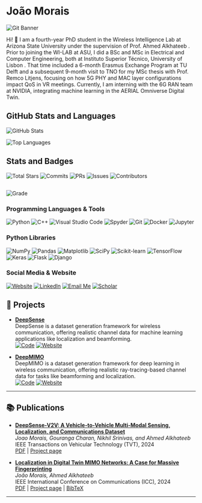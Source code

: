 # João Morais
![Git Banner](https://d3foqyi3s64lzo.cloudfront.net/y16v0p%2Fpreview%2F61633698%2Fmain_large.gif?response-content-disposition=inline%3Bfilename%3D%22main_large.gif%22%3B&response-content-type=image%2Fgif&Expires=1729085823&Signature=afpUJBTiQE4C14nn7JWdfo7plpPF9D35V19ksaPRwI50wBAp2QFg4mKhpLpflMlgQWX42Tsgi0Ai-ADUa1hk9xSf8sOut45ds9hfLRBIK9H4uiD-SnjiUdhdH-VVkCJKVNlxqmnX20qasOwryppn3ebPYZHDlcs-jNXgpgv4~7AoGIipCAWljA-lywlgQR-3LjlNnCgbH05DXxjSfMZDUKvpYGlDLeZbe41ijCFZk2XP0COtiB6O69NoxNv2RpkKbsNiTM4Zk86bpFcsnPWaCxKk3hvmZpQOVEciJ7n4sufpl5jwe5J8F04U~DLCb9VQTFqXxxDkbQ-rUNgbYrU8UQ__&Key-Pair-Id=APKAJT5WQLLEOADKLHBQ)

Hi! 👋 I am a fourth-year PhD student in the Wireless Intelligence Lab at Arizona State University  under the supervision of Prof. Ahmed Alkhateeb . Prior to joining the WI-LAB at ASU, I did a BSc and MSc in Electrical and Computer Engineering, both at Instituto Superior Técnico, University of Lisbon . That time included a 6-month Erasmus Exchange Program at TU Delft  and a subsequent 9-month visit to TNO  for my MSc thesis with Prof. Remco Litjens, focusing on how 5G PHY and MAC layer configurations impact QoS in VR meetings. Currently, I am interning with the 6G RAN team at NVIDIA, integrating machine learning in the AERIAL Omniverse Digital Twin.

## GitHub Stats and Languages

![GitHub Stats](https://github-readme-stats.vercel.app/api?username=jmoraispk&show_icons=true&theme=tokyonight&count_private=true&bg_color=0d1117&title_color=58a6ff&text_color=c9d1d9&icon_color=79c0ff)


![Top Languages](https://github-readme-stats.vercel.app/api/top-langs/?username=jmoraispk&layout=compact&theme=tokyonight&bg_color=0d1117&title_color=58a6ff&text_color=c9d1d9)


## Stats and Badges
![Total Stars](https://img.shields.io/badge/Total%20Stars-32-brightgreen?style=for-the-badge)
![Commits](https://img.shields.io/badge/Commits-1,100-blue?style=for-the-badge)
![PRs](https://img.shields.io/badge/PRs-32-blueviolet?style=for-the-badge)
![Issues](https://img.shields.io/badge/Issues-29-important?style=for-the-badge)
![Contributors](https://img.shields.io/badge/Contributors-25-orange?style=for-the-badge)


## 
![Grade](https://img.shields.io/badge/Grade-B%2B-brightgreen?style=for-the-badge)
### Programming Languages & Tools
![Python](https://img.shields.io/badge/Python-3.9-blue?style=for-the-badge&logo=python)
![C++](https://img.shields.io/badge/C++-11-00599C?style=for-the-badge&logo=c%2B%2B)
![Visual Studio Code](https://img.shields.io/badge/VSCode-007ACC?style=for-the-badge&logo=visual-studio-code)
![Spyder](https://img.shields.io/badge/Spyder-0C7B38?style=for-the-badge&logo=spyder)
![Git](https://img.shields.io/badge/Git-F05032?style=for-the-badge&logo=git)
![Docker](https://img.shields.io/badge/Docker-2496ED?style=for-the-badge&logo=docker)
![Jupyter](https://img.shields.io/badge/Jupyter-F37626?style=for-the-badge&logo=jupyter)

### Python Libraries
![NumPy](https://img.shields.io/badge/NumPy-013243?style=for-the-badge&logo=numpy)
![Pandas](https://img.shields.io/badge/Pandas-150458?style=for-the-badge&logo=pandas)
![Matplotlib](https://img.shields.io/badge/Matplotlib-003B57?style=for-the-badge&logo=matplotlib)
![SciPy](https://img.shields.io/badge/SciPy-8CAAE6?style=for-the-badge&logo=scipy)
![Scikit-learn](https://img.shields.io/badge/Scikit--learn-F7931E?style=for-the-badge&logo=scikit-learn)
![TensorFlow](https://img.shields.io/badge/TensorFlow-FF6F20?style=for-the-badge&logo=tensorflow)
![Keras](https://img.shields.io/badge/Keras-D00000?style=for-the-badge&logo=keras)
![Flask](https://img.shields.io/badge/Flask-000000?style=for-the-badge&logo=flask)
![Django](https://img.shields.io/badge/Django-092E20?style=for-the-badge&logo=django)

### Social Media & Website 
[![Website](https://img.shields.io/badge/Website-Visit%20Me-blue?style=for-the-badge)](https://jmoraispk.github.io/)
[![LinkedIn](https://img.shields.io/badge/LinkedIn-Connect%20with%20Me-blue?style=for-the-badge)](https://www.linkedin.com/in/joao-de-morais)
[![Email Me](https://img.shields.io/badge/Email%20Me-joao@asu.edu-blue?style=for-the-badge)](mailto:joao@asu.edu)
[![Scholar](https://img.shields.io/badge/Scholar-My%20Profile-9cf?style=for-the-badge)](https://scholar.google.com/citations?user=U1wB3rsAAAAJ&hl=en)







## 🔧 Projects

- **[DeepSense](https://www.deepsense6g.net/)**  
  DeepSense is a dataset generation framework for wireless communication, offering realistic channel data for machine learning applications like localization and beamforming.  
  [![Code](https://img.shields.io/badge/Code-GitHub-green)](https://github.com/DeepSense6G) [![Website](https://img.shields.io/badge/Website-Visit-blue)](https://www.deepsense6g.net/)

- **[DeepMIMO](https://www.deepmimo.net/)**  
  DeepMIMO is a dataset generation framework for deep learning in wireless communication, offering realistic ray-tracing-based channel data for tasks like beamforming and localization.  
  [![Code](https://img.shields.io/badge/Code-GitHub-green)](https://github.com/deepmimo) [![Website](https://img.shields.io/badge/Website-Visit-blue)](https://www.deepmimo.net/)

---


## 📚  Publications

- **[DeepSense-V2V: A Vehicle-to-Vehicle Multi-Modal Sensing, Localization, and Communications Dataset](https://mcrespo.me/publications/nlos-scattering-media/)**  
  *Joao Morais, Gouranga Charan, Nikhil Srinivas, and Ahmed Alkhateeb*  
  IEEE Transactions on Vehicular Technology (TVT), 2024  
  [PDF](https://arxiv.org/pdf/2406.17908) | [Project page](https://mcrespo.me/publications/nlos-scattering-media/) 

- **[Localization in Digital Twin MIMO Networks: A Case for Massive Fingerprinting](https://mcrespo.me/publications/adaptive-rendering-quad/)**  
  *João Morais, Ahmed Alkhateeb*  
  IEEE International Conference on Communications (ICC), 2024  
  [PDF](https://arxiv.org/pdf/2403.09614) | [Project page](https://mcrespo.me/publications/adaptive-rendering-quad/) | [BibTeX](https://mcrespo.me/publications/adaptive-rendering-quad/crespo2018quadrature.bib)

---

